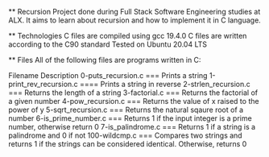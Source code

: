 ** Recursion
Project done during Full Stack Software Engineering studies at ALX. It aims to learn about recursion and how to implement it in C language.


** Technologies
C files are compiled using gcc 19.4.0
C files are written according to the C90 standard
Tested on Ubuntu 20.04 LTS


** Files
All of the following files are programs written in C:

Filename	         Description
0-puts_recursion.c ===	Prints a string
1-print_rev_recursion.c ====	Prints a string in reverse
2-strlen_recursion.c ===	Returns the length of a string
3-factorial.c ===	Returns the factorial of a given number
4-pow_recursion.c ===	Returns the value of x raised to the power of y
5-sqrt_recursion.c ===	Returns the natural sqaure root of a number
6-is_prime_number.c ===	Returns 1 if the input integer is a prime number, otherwise return 0
7-is_palindrome.c ===	Returns 1 if a string is a palindrome and 0 if not
100-wildcmp.c ===	Compares two strings and returns 1 if the strings can be considered identical. Otherwise, returns 0


